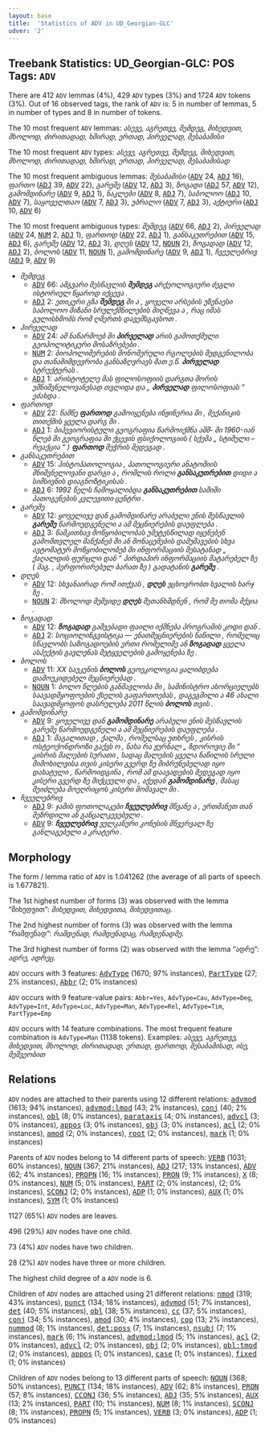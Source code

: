 ```yaml
---
layout: base
title:  'Statistics of ADV in UD_Georgian-GLC'
udver: '2'
---
```


## Treebank Statistics: UD_Georgian-GLC: POS Tags: `ADV`

There are 412 `ADV` lemmas (4%), 429 `ADV` types (3%) and 1724 `ADV` tokens (3%).
Out of 16 observed tags, the rank of `ADV` is: 5 in number of lemmas, 5 in number of types and 8 in number of tokens.

The 10 most frequent `ADV` lemmas: <em>ასევე, აგრეთვე, შემდეგ, მიხედვით, მხოლოდ, ძირითადად, ხშირად, ერთად, პირველად, შესაბამისი</em>

The 10 most frequent `ADV` types:  <em>ასევე, აგრეთვე, შემდეგ, მიხედვით, მხოლოდ, ძირითადად, ხშირად, ერთად, პირველად, შესაბამისად</em>

The 10 most frequent ambiguous lemmas: <em>შესაბამისი</em> (<tt><a href="ka_glc-pos-ADV.html">ADV</a></tt> 24, <tt><a href="ka_glc-pos-ADJ.html">ADJ</a></tt> 16), <em>ფართო</em> (<tt><a href="ka_glc-pos-ADJ.html">ADJ</a></tt> 39, <tt><a href="ka_glc-pos-ADV.html">ADV</a></tt> 22), <em>გარეშე</em> (<tt><a href="ka_glc-pos-ADV.html">ADV</a></tt> 12, <tt><a href="ka_glc-pos-ADJ.html">ADJ</a></tt> 3), <em>ზოგადი</em> (<tt><a href="ka_glc-pos-ADJ.html">ADJ</a></tt> 57, <tt><a href="ka_glc-pos-ADV.html">ADV</a></tt> 12), <em>გამომდინარე</em> (<tt><a href="ka_glc-pos-ADV.html">ADV</a></tt> 9, <tt><a href="ka_glc-pos-ADJ.html">ADJ</a></tt> 1), <em>ნაკლები</em> (<tt><a href="ka_glc-pos-ADV.html">ADV</a></tt> 8, <tt><a href="ka_glc-pos-ADJ.html">ADJ</a></tt> 7), <em>საბოლოო</em> (<tt><a href="ka_glc-pos-ADJ.html">ADJ</a></tt> 10, <tt><a href="ka_glc-pos-ADV.html">ADV</a></tt> 7), <em>საყოველთაო</em> (<tt><a href="ka_glc-pos-ADV.html">ADV</a></tt> 7, <tt><a href="ka_glc-pos-ADJ.html">ADJ</a></tt> 3), <em>უბრალო</em> (<tt><a href="ka_glc-pos-ADV.html">ADV</a></tt> 7, <tt><a href="ka_glc-pos-ADJ.html">ADJ</a></tt> 3), <em>აქტიური</em> (<tt><a href="ka_glc-pos-ADJ.html">ADJ</a></tt> 10, <tt><a href="ka_glc-pos-ADV.html">ADV</a></tt> 6)

The 10 most frequent ambiguous types:  <em>შემდეგ</em> (<tt><a href="ka_glc-pos-ADV.html">ADV</a></tt> 66, <tt><a href="ka_glc-pos-ADJ.html">ADJ</a></tt> 2), <em>პირველად</em> (<tt><a href="ka_glc-pos-ADV.html">ADV</a></tt> 24, <tt><a href="ka_glc-pos-NUM.html">NUM</a></tt> 2, <tt><a href="ka_glc-pos-ADJ.html">ADJ</a></tt> 1), <em>ფართოდ</em> (<tt><a href="ka_glc-pos-ADV.html">ADV</a></tt> 22, <tt><a href="ka_glc-pos-ADJ.html">ADJ</a></tt> 1), <em>განსაკუთრებით</em> (<tt><a href="ka_glc-pos-ADV.html">ADV</a></tt> 15, <tt><a href="ka_glc-pos-ADJ.html">ADJ</a></tt> 6), <em>გარეშე</em> (<tt><a href="ka_glc-pos-ADV.html">ADV</a></tt> 12, <tt><a href="ka_glc-pos-ADJ.html">ADJ</a></tt> 3), <em>დღეს</em> (<tt><a href="ka_glc-pos-ADV.html">ADV</a></tt> 12, <tt><a href="ka_glc-pos-NOUN.html">NOUN</a></tt> 2), <em>ზოგადად</em> (<tt><a href="ka_glc-pos-ADV.html">ADV</a></tt> 12, <tt><a href="ka_glc-pos-ADJ.html">ADJ</a></tt> 2), <em>ბოლოს</em> (<tt><a href="ka_glc-pos-ADV.html">ADV</a></tt> 11, <tt><a href="ka_glc-pos-NOUN.html">NOUN</a></tt> 1), <em>გამომდინარე</em> (<tt><a href="ka_glc-pos-ADV.html">ADV</a></tt> 9, <tt><a href="ka_glc-pos-ADJ.html">ADJ</a></tt> 1), <em>ჩვეულებრივ</em> (<tt><a href="ka_glc-pos-ADJ.html">ADJ</a></tt> 9, <tt><a href="ka_glc-pos-ADV.html">ADV</a></tt> 9)


* <em>შემდეგ</em>
  * <tt><a href="ka_glc-pos-ADV.html">ADV</a></tt> 66: <em>ამგვარი შესწავლის <b>შემდეგ</b> არქეოლოგიური ძეგლი ისტორიულ წყაროდ იქცევა .</em>
  * <tt><a href="ka_glc-pos-ADJ.html">ADJ</a></tt> 2: <em>ეთიკური გზა <b>შემდეგ</b> ში ა , ყოველი არსების უზენაესი საბოლოო მიზანი სრულქმნილების მიღწევა ა , რაც იმას გულისხმობს რომ ღმერთს დავემსგავსოთ .</em>
* <em>პირველად</em>
  * <tt><a href="ka_glc-pos-ADV.html">ADV</a></tt> 24: <em>ამ ნაწარმოებ ში <b>პირველად</b> არის გამოთქმული გეოპოლიტიკური მოსაზრებები .</em>
  * <tt><a href="ka_glc-pos-NUM.html">NUM</a></tt> 2: <em>ბიოპოლიმერების მონომერული რგოლების შედგენილობა და თანამიმდევრობა განსაზღვრავს მათ ე.წ. <b>პირველად</b> სტრუქტურას .</em>
  * <tt><a href="ka_glc-pos-ADJ.html">ADJ</a></tt> 1: <em>არისტოტელე მას ფილოსოფიის დარგთა შორის უმნიშვნელოვანესად თვლიდა და „ <b>პირველად</b> ფილოსოფიას “ ეძახდა .</em>
* <em>ფართოდ</em>
  * <tt><a href="ka_glc-pos-ADV.html">ADV</a></tt> 22: <em>წამწე <b>ფართოდ</b> გამოიყენება ინჟინერია ში , მექანიკის თითქმის ყველა დარგ ში .</em>
  * <tt><a href="ka_glc-pos-ADJ.html">ADJ</a></tt> 1: <em>ბიჰევიორისტული გეოგრაფია წარმოიქმნა აშშ- ში 1960-იან წლებ ში გეოგრაფია ში ქცევის ფსიქოლოგიის ( სქემა „ სტიმული – რეაქცია “ ) <b>ფართოდ</b> შეჭრის შედეგად .</em>
* <em>განსაკუთრებით</em>
  * <tt><a href="ka_glc-pos-ADV.html">ADV</a></tt> 15: <em>ჰისტოპათოლოგია , პათოლოგიური ანატომიის მნიშვნელოვანი დარგი ა , რომლის როლი <b>განსაკუთრებით</b> დიდი ა სიმსივნის დიაგნოზტიკისას .</em>
  * <tt><a href="ka_glc-pos-ADJ.html">ADJ</a></tt> 6: <em>1992 წელს ჩამოყალიბდა <b>განსაკუთრებით</b> საშიში პათოგენების კვლევითი ცენტრი .</em>
* <em>გარეშე</em>
  * <tt><a href="ka_glc-pos-ADV.html">ADV</a></tt> 12: <em>ყოველივე დან გამომდინარე არაბული ენის შესწავლის <b>გარეშე</b> წარმოუდგენელი ა ამ მეცნიერების დაუფლება .</em>
  * <tt><a href="ka_glc-pos-ADJ.html">ADJ</a></tt> 3: <em>წამკითხავ მოწყობილობას უმეტესწილად იყენებენ გამომთვლელ მანქანებ ში ან მონაცემების დამუშავების სხვა ავტომატურ მოწყობილობებ ში ინფორმაციის შესატანად „ ქაღალდის ფურცლი დან “ პირდაპირ ინფორმაციის მატარებელ ზე ( მაგ. , პერფორირებულ ბარათ ზე ) გადატანის <b>გარეშე</b> .</em>
* <em>დღეს</em>
  * <tt><a href="ka_glc-pos-ADV.html">ADV</a></tt> 12: <em>სხვანაირად რომ ითქვას , <b>დღეს</b> ვცხოვრობთ ხვალის ხარჯ ზე .</em>
  * <tt><a href="ka_glc-pos-NOUN.html">NOUN</a></tt> 2: <em>მხოლოდ მეშვიდე <b>დღეს</b> შეთანხმდნენ , რომ მე თომა მქვია .</em>
* <em>ზოგადად</em>
  * <tt><a href="ka_glc-pos-ADV.html">ADV</a></tt> 12: <em><b>ზოგადად</b> გაშვებადი ფაილი იქმნება პროგრამის კოდი დან .</em>
  * <tt><a href="ka_glc-pos-ADJ.html">ADJ</a></tt> 2: <em>სოციოლინგვისტიკა — ენათმეცნიერების ნაწილი , რომელიც სწავლობს საზოგადოების ერთი რომელიმე ან <b>ზოგადად</b> ყველა ასპექტის გავლენას მეტყველების გამოყენება ზე .</em>
* <em>ბოლოს</em>
  * <tt><a href="ka_glc-pos-ADV.html">ADV</a></tt> 11: <em>XX საუკუნის <b>ბოლოს</b> გეოეკოლოგია ყალიბდება დამოუკიდებელ მეცნიერებად .</em>
  * <tt><a href="ka_glc-pos-NOUN.html">NOUN</a></tt> 1: <em>ბოლო წლების განმავლობა ში , სამინისტრო ახორციელებს საავადმყოფოების ქსელის გაფართოებას , დაგეგმილი ა 46 ახალი საავადმყოფოს დასრულება 2011 წლის <b>ბოლოს</b> თვის .</em>
* <em>გამომდინარე</em>
  * <tt><a href="ka_glc-pos-ADV.html">ADV</a></tt> 9: <em>ყოველივე დან <b>გამომდინარე</b> არაბული ენის შესწავლის გარეშე წარმოუდგენელი ა ამ მეცნიერების დაუფლება .</em>
  * <tt><a href="ka_glc-pos-ADJ.html">ADJ</a></tt> 1: <em>მაგალითად , ქალმა , რომელსაც უთხრეს , კისრის ოსტეოქონდროზი გაქვს ო , ნახა რა ჟურნალ „ ზდოროვიე ში “ კისრის მალების სურათი , სადაც მალების ყველა ნაწილის სრული მიმოხილვისა თვის კისერი გვერდ ზე მიბრუნებულად იყო დახატული , წარმოიდგინა , რომ ამ დაავადების შედეგად იყო კისერი გვერდ ზე მიქცეული და , აქედან <b>გამომდინარე</b> , მასაც შეიძლება მოეღრიცოს კისერი მომავალ ში .</em>
* <em>ჩვეულებრივ</em>
  * <tt><a href="ka_glc-pos-ADJ.html">ADJ</a></tt> 9: <em>ჯამის ფოთოლაკები <b>ჩვეულებრივ</b> მწვანე ა , ერთმანეთ თან შეზრდილი ან განცალკევებული .</em>
  * <tt><a href="ka_glc-pos-ADV.html">ADV</a></tt> 9: <em><b>ჩვეულებრივ</b> ვულკანური კონუსის მწვერვალ ზე განლაგებული ა კრატერი .</em>

## Morphology

The form / lemma ratio of `ADV` is 1.041262 (the average of all parts of speech is 1.677821).

The 1st highest number of forms (3) was observed with the lemma “მიხედვით”: <em>მიხედვით, მიხედვითა, მიხედვითაც</em>.

The 2nd highest number of forms (3) was observed with the lemma “რამდენად”: <em>რამდენად, რამდენადაც, რამდენადმე</em>.

The 3rd highest number of forms (2) was observed with the lemma “ადრე”: <em>ადრე, ადრეც</em>.

`ADV` occurs with 3 features: <tt><a href="ka_glc-feat-AdvType.html">AdvType</a></tt> (1670; 97% instances), <tt><a href="ka_glc-feat-PartType.html">PartType</a></tt> (27; 2% instances), <tt><a href="ka_glc-feat-Abbr.html">Abbr</a></tt> (2; 0% instances)

`ADV` occurs with 9 feature-value pairs: `Abbr=Yes`, `AdvType=Cau`, `AdvType=Deg`, `AdvType=Int`, `AdvType=Loc`, `AdvType=Man`, `AdvType=Rel`, `AdvType=Tim`, `PartType=Emp`

`ADV` occurs with 14 feature combinations.
The most frequent feature combination is `AdvType=Man` (1138 tokens).
Examples: <em>ასევე, აგრეთვე, მიხედვით, მხოლოდ, ძირითადად, ერთად, ფართოდ, შესაბამისად, ისე, მეშვეობით</em>


## Relations

`ADV` nodes are attached to their parents using 12 different relations: <tt><a href="ka_glc-dep-advmod.html">advmod</a></tt> (1613; 94% instances), <tt><a href="ka_glc-dep-advmod-lmod.html">advmod:lmod</a></tt> (43; 2% instances), <tt><a href="ka_glc-dep-conj.html">conj</a></tt> (40; 2% instances), <tt><a href="ka_glc-dep-obl.html">obl</a></tt> (8; 0% instances), <tt><a href="ka_glc-dep-parataxis.html">parataxis</a></tt> (4; 0% instances), <tt><a href="ka_glc-dep-advcl.html">advcl</a></tt> (3; 0% instances), <tt><a href="ka_glc-dep-appos.html">appos</a></tt> (3; 0% instances), <tt><a href="ka_glc-dep-obj.html">obj</a></tt> (3; 0% instances), <tt><a href="ka_glc-dep-acl.html">acl</a></tt> (2; 0% instances), <tt><a href="ka_glc-dep-amod.html">amod</a></tt> (2; 0% instances), <tt><a href="ka_glc-dep-root.html">root</a></tt> (2; 0% instances), <tt><a href="ka_glc-dep-mark.html">mark</a></tt> (1; 0% instances)

Parents of `ADV` nodes belong to 14 different parts of speech: <tt><a href="ka_glc-pos-VERB.html">VERB</a></tt> (1031; 60% instances), <tt><a href="ka_glc-pos-NOUN.html">NOUN</a></tt> (367; 21% instances), <tt><a href="ka_glc-pos-ADJ.html">ADJ</a></tt> (217; 13% instances), <tt><a href="ka_glc-pos-ADV.html">ADV</a></tt> (62; 4% instances), <tt><a href="ka_glc-pos-PROPN.html">PROPN</a></tt> (16; 1% instances), <tt><a href="ka_glc-pos-PRON.html">PRON</a></tt> (9; 1% instances), <tt><a href="ka_glc-pos-X.html">X</a></tt> (8; 0% instances), <tt><a href="ka_glc-pos-NUM.html">NUM</a></tt> (5; 0% instances), <tt><a href="ka_glc-pos-PART.html">PART</a></tt> (2; 0% instances),  (2; 0% instances), <tt><a href="ka_glc-pos-SCONJ.html">SCONJ</a></tt> (2; 0% instances), <tt><a href="ka_glc-pos-ADP.html">ADP</a></tt> (1; 0% instances), <tt><a href="ka_glc-pos-AUX.html">AUX</a></tt> (1; 0% instances), <tt><a href="ka_glc-pos-SYM.html">SYM</a></tt> (1; 0% instances)

1127 (65%) `ADV` nodes are leaves.

496 (29%) `ADV` nodes have one child.

73 (4%) `ADV` nodes have two children.

28 (2%) `ADV` nodes have three or more children.

The highest child degree of a `ADV` node is 6.

Children of `ADV` nodes are attached using 21 different relations: <tt><a href="ka_glc-dep-nmod.html">nmod</a></tt> (319; 43% instances), <tt><a href="ka_glc-dep-punct.html">punct</a></tt> (134; 18% instances), <tt><a href="ka_glc-dep-advmod.html">advmod</a></tt> (51; 7% instances), <tt><a href="ka_glc-dep-det.html">det</a></tt> (40; 5% instances), <tt><a href="ka_glc-dep-obl.html">obl</a></tt> (38; 5% instances), <tt><a href="ka_glc-dep-cc.html">cc</a></tt> (37; 5% instances), <tt><a href="ka_glc-dep-conj.html">conj</a></tt> (34; 5% instances), <tt><a href="ka_glc-dep-amod.html">amod</a></tt> (30; 4% instances), <tt><a href="ka_glc-dep-cop.html">cop</a></tt> (13; 2% instances), <tt><a href="ka_glc-dep-nummod.html">nummod</a></tt> (8; 1% instances), <tt><a href="ka_glc-dep-det-poss.html">det:poss</a></tt> (7; 1% instances), <tt><a href="ka_glc-dep-nsubj.html">nsubj</a></tt> (7; 1% instances), <tt><a href="ka_glc-dep-mark.html">mark</a></tt> (6; 1% instances), <tt><a href="ka_glc-dep-advmod-lmod.html">advmod:lmod</a></tt> (5; 1% instances), <tt><a href="ka_glc-dep-acl.html">acl</a></tt> (2; 0% instances), <tt><a href="ka_glc-dep-advcl.html">advcl</a></tt> (2; 0% instances), <tt><a href="ka_glc-dep-obj.html">obj</a></tt> (2; 0% instances), <tt><a href="ka_glc-dep-obl-tmod.html">obl:tmod</a></tt> (2; 0% instances), <tt><a href="ka_glc-dep-appos.html">appos</a></tt> (1; 0% instances), <tt><a href="ka_glc-dep-case.html">case</a></tt> (1; 0% instances), <tt><a href="ka_glc-dep-fixed.html">fixed</a></tt> (1; 0% instances)

Children of `ADV` nodes belong to 13 different parts of speech: <tt><a href="ka_glc-pos-NOUN.html">NOUN</a></tt> (368; 50% instances), <tt><a href="ka_glc-pos-PUNCT.html">PUNCT</a></tt> (134; 18% instances), <tt><a href="ka_glc-pos-ADV.html">ADV</a></tt> (62; 8% instances), <tt><a href="ka_glc-pos-PRON.html">PRON</a></tt> (57; 8% instances), <tt><a href="ka_glc-pos-CCONJ.html">CCONJ</a></tt> (36; 5% instances), <tt><a href="ka_glc-pos-ADJ.html">ADJ</a></tt> (35; 5% instances), <tt><a href="ka_glc-pos-AUX.html">AUX</a></tt> (13; 2% instances), <tt><a href="ka_glc-pos-PART.html">PART</a></tt> (10; 1% instances), <tt><a href="ka_glc-pos-NUM.html">NUM</a></tt> (8; 1% instances), <tt><a href="ka_glc-pos-SCONJ.html">SCONJ</a></tt> (8; 1% instances), <tt><a href="ka_glc-pos-PROPN.html">PROPN</a></tt> (5; 1% instances), <tt><a href="ka_glc-pos-VERB.html">VERB</a></tt> (3; 0% instances), <tt><a href="ka_glc-pos-ADP.html">ADP</a></tt> (1; 0% instances)

